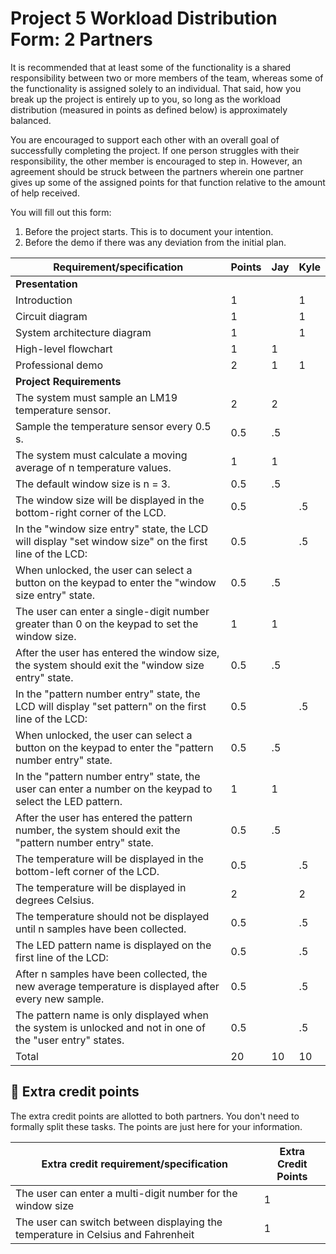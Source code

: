 # Project 5 Workload Distribution Form: 2 Partners

It is recommended that at least some of the functionality is a shared responsibility between two or more members of the team, whereas some of the functionality is assigned solely to an individual. That said, how you break up the project is entirely up to you, so long as the workload distribution (measured in points as defined below) is approximately balanced.

You are encouraged to support each other with an overall goal of successfully completing the project. If one person struggles with their responsibility, the other member is encouraged to step in. However, an agreement should be struck between the partners wherein one partner gives up some of the assigned points for that function relative to the amount of help received.  

You will fill out this form:
1. Before the project starts. This is to document your intention. 
2. Before the demo if there was any deviation from the initial plan.

| Requirement/specification                                                                                 | Points |   Jay     |   Kyle    |
|-----------------------------------------------------------------------------------------------------------|--------|-----------|-----------|
| **Presentation**                                                                                          |        |           |           |
| Introduction                                                                                              | 1      |           |     1     |
| Circuit diagram                                                                                           | 1      |           |     1     |
| System architecture diagram                                                                               | 1      |           |     1     |
| High-level flowchart                                                                                      | 1      |     1     |           |
| Professional demo                                                                                         | 2      |     1     |     1     |
| **Project Requirements**                                                                                  |        |           |           |
| The system must sample an LM19 temperature sensor.                                                        | 2      |     2     |           |
| Sample the temperature sensor every 0.5 s.                                                                | 0.5    |     .5    |           |
| The system must calculate a moving average of n temperature values.                                       | 1      |     1     |           |
| The default window size is n = 3.                                                                         | 0.5    |     .5    |           |
| The window size will be displayed in the bottom-right corner of the LCD.                                  | 0.5    |           |    .5     |
| In the "window size entry" state, the LCD will display "set window size" on the first line of the LCD:    | 0.5    |           |    .5     |
| When unlocked, the user can select a button on the keypad to enter the "window size entry" state.         | 0.5    |     .5    |           |
| The user can enter a single-digit number greater than 0 on the keypad to set the window size.             | 1      |     1     |           |
| After the user has entered the window size, the system should exit the "window size entry" state.         | 0.5    |     .5    |           |
| In the "pattern number entry" state, the LCD will display "set pattern" on the first line of the LCD:     | 0.5    |           |    .5     |
| When unlocked, the user can select a button on the keypad to enter the "pattern number entry" state.      | 0.5    |     .5    |           |
| In the "pattern number entry" state, the user can enter a number on the keypad to select the LED pattern. | 1      |     1     |           |
| After the user has entered the pattern number, the system should exit the "pattern number entry" state.   | 0.5    |     .5    |           |
| The temperature will be displayed in the bottom-left corner of the LCD.                                   | 0.5    |           |    .5     |
| The temperature will be displayed in degrees Celsius.                                                     | 2      |           |    2      |
| The temperature should not be displayed until n samples have been collected.                              | 0.5    |           |    .5     |
| The LED pattern name is displayed on the first line of the LCD:                                           | 0.5    |           |    .5     |
| After n samples have been collected, the new average temperature is displayed after every new sample.     | 0.5    |           |    .5     |
| The pattern name is only displayed when the system is unlocked and not in one of the "user entry" states. | 0.5    |           |    .5     |
| Total                                                                                                     | 20     |     10    |    10     |


## 🚀 Extra credit points
The extra credit points are allotted to both partners. You don't need to formally split these tasks. The points are just here for your information.

| Extra credit requirement/specification                                                                   | Extra Credit Points |
|----------------------------------------------------------------------------------------------------------|---------------------|
| The user can enter a multi-digit number for the window size                                              | 1                   |
| The user can switch between displaying the temperature in Celsius and Fahrenheit                         | 1                   |